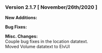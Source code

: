 ### Version 2.1.7 [ November/26th/2020 ]

**New Additions:**  

**Bug Fixes:**  

**Misc. Changes:**  
Couple bug fixes in the location datatext.  
Moved Volume datatext to ElvUI
